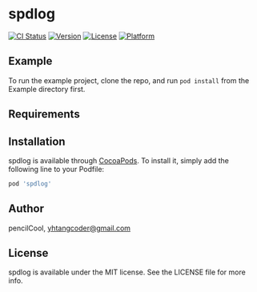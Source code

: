 # spdlog

[![CI Status](https://img.shields.io/travis/pencilCool/spdlog.svg?style=flat)](https://travis-ci.org/pencilCool/spdlog)
[![Version](https://img.shields.io/cocoapods/v/spdlog.svg?style=flat)](https://cocoapods.org/pods/spdlog)
[![License](https://img.shields.io/cocoapods/l/spdlog.svg?style=flat)](https://cocoapods.org/pods/spdlog)
[![Platform](https://img.shields.io/cocoapods/p/spdlog.svg?style=flat)](https://cocoapods.org/pods/spdlog)

## Example

To run the example project, clone the repo, and run `pod install` from the Example directory first.

## Requirements

## Installation

spdlog is available through [CocoaPods](https://cocoapods.org). To install
it, simply add the following line to your Podfile:

```ruby
pod 'spdlog'
```

## Author

pencilCool, yhtangcoder@gmail.com

## License

spdlog is available under the MIT license. See the LICENSE file for more info.

